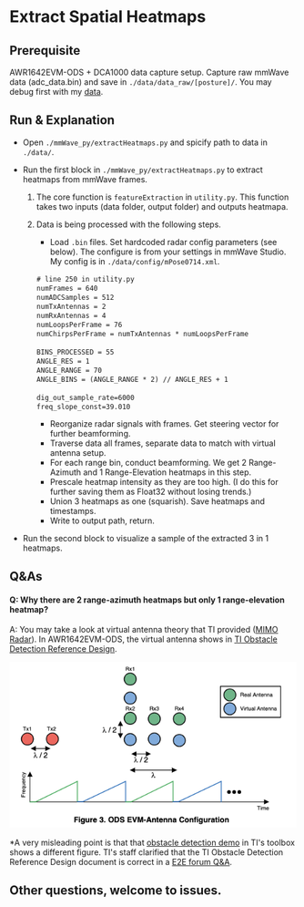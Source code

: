 # Extract Spatial Heatmaps


## Prerequisite

AWR1642EVM-ODS + DCA1000 data capture setup. Capture raw mmWave data (adc_data.bin) and save in `./data/data_raw/[posture]/`. You may debug first with my [data](https://drive.google.com/file/d/16AnJaEJpsRUfh3Qct37vUvPs4iKCM5G9/view?usp=sharing).

## Run & Explanation

- Open `./mmWave_py/extractHeatmaps.py` and spicify path to data in `./data/`. 
- Run the first block in `./mmWave_py/extractHeatmaps.py` to extract heatmaps from mmWave frames.

    1. The core function is `featureExtraction` in `utility.py`. This function takes two inputs (data folder, output folder) and outputs heatmapa. 
    
    2. Data is being processed with the following steps.
       
        - Load `.bin` files. Set hardcoded radar config parameters (see below). The configure is from your settings in mmWave Studio. My config is in `./data/config/mPose0714.xml`.

        ```
        # line 250 in utility.py
        numFrames = 640
        numADCSamples = 512
        numTxAntennas = 2
        numRxAntennas = 4
        numLoopsPerFrame = 76
        numChirpsPerFrame = numTxAntennas * numLoopsPerFrame
        
        BINS_PROCESSED = 55
        ANGLE_RES = 1
        ANGLE_RANGE = 70
        ANGLE_BINS = (ANGLE_RANGE * 2) // ANGLE_RES + 1
        
        dig_out_sample_rate=6000 
        freq_slope_const=39.010
        ```
        - Reorganize radar signals with frames. Get steering vector for further beamforming.
        - Traverse data all frames, separate data to match with virtual antenna setup.
        - For each range bin, conduct beamforming. We get 2 Range-Azimuth and 1 Range-Elevation heatmaps in this step.
        - Prescale heatmap intensity as they are too high. (I do this for further saving them as Float32 without losing trends.)
        - Union 3 heatmaps as one (squarish). Save heatmaps and timestamps. 
        - Write to output path, return.

- Run the second block to visualize a sample of the extracted 3 in 1 heatmaps.



## Q&As

#### Q: Why there are 2 range-azimuth heatmaps but only 1 range-elevation heatmap?

A: You may take a look at virtual antenna theory that TI provided ([MIMO Radar](https://www.ti.com/lit/pdf/swra554])). In AWR1642EVM-ODS, the virtual antenna shows in [TI Obstacle Detection Reference Design](http://www.ti.com/lit/ug/tidue83/tidue83.pdf). 

![img](virtualantenna.png)

*A very misleading point is that that [obstacle detection demo](http://dev.ti.com/tirex/content/mmwave_automotive_toolbox_2_1_2/labs/lab0004_obstacle_detection/docs/obstacle_detection_user_guide.html) in TI's toolbox shows a different figure. TI's staff clarified that the TI Obstacle Detection Reference Design document is correct in a [E2E forum Q&A](https://e2e.ti.com/support/sensors/f/1023/t/902996).


<!-- #### Q: -->



## Other questions, welcome to issues.